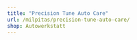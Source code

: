 ```yaml
---
title: "Precision Tune Auto Care"
url: /milpitas/precision-tune-auto-care/
shop: Autowerkstatt
---
```

